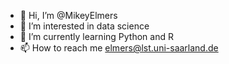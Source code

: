 - 👋 Hi, I’m @MikeyElmers
- 👀 I’m interested in data science
- 🌱 I’m currently learning Python and R
- 📫 How to reach me elmers@lst.uni-saarland.de

<!---
MikeyElmers/MikeyElmers is a ✨ special ✨ repository because its `README.md` (this file) appears on your GitHub profile.
You can click the Preview link to take a look at your changes.
--->
